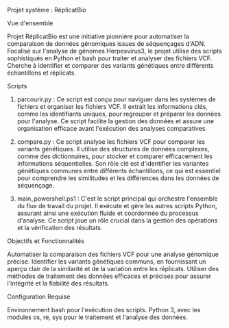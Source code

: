 Projet système : RéplicatBio

Vue d'ensemble

Projet RéplicatBio est une initiative pionnière pour automatiser la comparaison de données génomiques issues de séquençages d'ADN. 
Focalisé sur l'analyse de génomes Herpesvirus3, le projet utilise des scripts sophistiqués en Python et bash pour traiter et analyser des fichiers VCF. 
Cherche à identifier et comparer des variants génétiques entre différents échantillons et réplicats.

Scripts

1. parcourir.py : 
Ce script est conçu pour naviguer dans les systèmes de fichiers et organiser les fichiers VCF.
Il extrait les informations clés, comme les identifiants uniques, pour regrouper et préparer les données pour l'analyse.
Ce script facilite la gestion des données et assure une organisation efficace avant l'exécution des analyses comparatives.

2. compare.py : 
Ce script analyse les fichiers VCF pour comparer les variants génétiques.
Il utilise des structures de données complexes, comme des dictionnaires, pour stocker et comparer efficacement les informations séquentielles.
Son rôle clé est d'identifier les variantes génétiques communes entre différents échantillons, ce qui est essentiel pour comprendre les similitudes et les différences dans les données de séquençage.

3. main_powershell.ps1 : 
C'est le script principal qui orchestre l'ensemble du flux de travail du projet.
Il exécute et gère les autres scripts Python, assurant ainsi une exécution fluide et coordonnée du processus d'analyse.
Ce script joue un rôle crucial dans la gestion des opérations et la vérification des résultats.

Objectifs et Fonctionnalités

Automatiser la comparaison des fichiers VCF pour une analyse génomique précise.
Identifier les variants génétiques communs, en fournissant un aperçu clair de la similarité et de la variation entre les réplicats.
Utiliser des méthodes de traitement des données efficaces et précises pour assurer l'intégrité et la fiabilité des résultats.

Configuration Requise

Environnement bash pour l'exécution des scripts.
Python 3, avec les modules os, re, sys pour le traitement et l'analyse des données.
